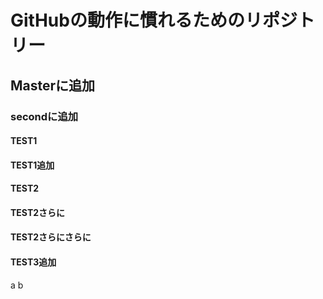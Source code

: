# GitHubの動作に慣れるためのリポジトリー
## Masterに追加
### secondに追加
#### TEST1
#### TEST1追加
#### TEST2
#### TEST2さらに
#### TEST2さらにさらに
#### TEST3追加
a
b